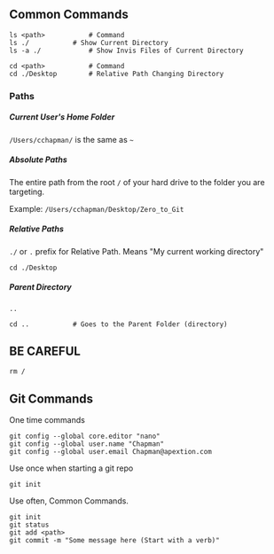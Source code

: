 ## Common Commands


```shell
ls <path>			# Command
ls ./			# Show Current Directory
ls -a ./			# Show Invis Files of Current Directory
```

```shell
cd <path>			# Command
cd ./Desktop		# Relative Path Changing Directory 
```

### Paths

##### Current User's Home Folder

```/Users/cchapman/``` is the same as ```~```

##### Absolute Paths

The entire path from the root ```/``` of your hard drive to the folder you are targeting.

Example: ```/Users/cchapman/Desktop/Zero_to_Git```

##### Relative Paths

```./``` or ```.``` prefix for Relative Path. Means "My current working directory"

```shell
cd ./Desktop
```

##### Parent Directory

```..```

```shell
cd ..			# Goes to the Parent Folder (directory)
```

## BE CAREFUL

```shell
rm /
```

## Git Commands

One time commands

```shell
git config --global core.editor "nano"
git config --global user.name "Chapman"
git config --global user.email Chapman@apextion.com

```

Use once when starting a git repo

```shell
git init
```

Use often, Common Commands.

```shell
git init
git status
git add <path>
git commit -m "Some message here (Start with a verb)"
```
